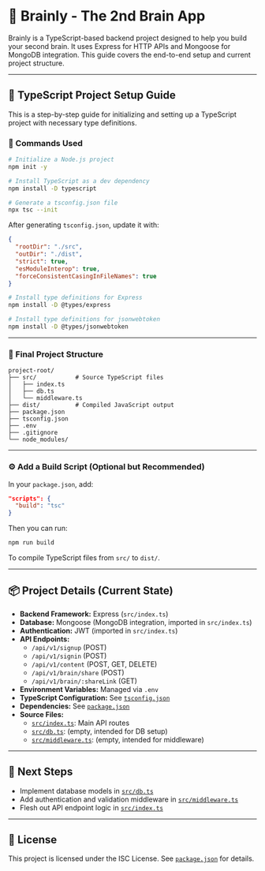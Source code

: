 # 🧠 Brainly - The 2nd Brain App

Brainly is a TypeScript-based backend project designed to help you build your second brain. It uses Express for HTTP APIs and Mongoose for MongoDB integration. This guide covers the end-to-end setup and current project structure.

---

## 🚀 TypeScript Project Setup Guide

This is a step-by-step guide for initializing and setting up a TypeScript project with necessary type definitions.

### 🔧 Commands Used

```bash
# Initialize a Node.js project
npm init -y

# Install TypeScript as a dev dependency
npm install -D typescript

# Generate a tsconfig.json file
npx tsc --init
```

After generating `tsconfig.json`, update it with:

```json
{
  "rootDir": "./src",
  "outDir": "./dist",
  "strict": true,
  "esModuleInterop": true,
  "forceConsistentCasingInFileNames": true
}
```

```bash
# Install type definitions for Express
npm install -D @types/express

# Install type definitions for jsonwebtoken
npm install -D @types/jsonwebtoken
```

---

### 📁 Final Project Structure

```
project-root/
├── src/           # Source TypeScript files
│   ├── index.ts
│   ├── db.ts
│   └── middleware.ts
├── dist/          # Compiled JavaScript output
├── package.json
├── tsconfig.json
├── .env
├── .gitignore
└── node_modules/
```

---

### ⚙️ Add a Build Script (Optional but Recommended)

In your `package.json`, add:

```json
"scripts": {
  "build": "tsc"
}
```

Then you can run:

```bash
npm run build
```

To compile TypeScript files from `src/` to `dist/`.

---

## 📦 Project Details (Current State)

- **Backend Framework:** Express (`src/index.ts`)
- **Database:** Mongoose (MongoDB integration, imported in `src/index.ts`)
- **Authentication:** JWT (imported in `src/index.ts`)
- **API Endpoints:**  
  - `/api/v1/signup` (POST)  
  - `/api/v1/signin` (POST)  
  - `/api/v1/content` (POST, GET, DELETE)  
  - `/api/v1/brain/share` (POST)  
  - `/api/v1/brain/:shareLink` (GET)
- **Environment Variables:** Managed via `.env`
- **TypeScript Configuration:** See [`tsconfig.json`](tsconfig.json)
- **Dependencies:** See [`package.json`](package.json)
- **Source Files:**  
  - [`src/index.ts`](src/index.ts): Main API routes  
  - [`src/db.ts`](src/db.ts): (empty, intended for DB setup)  
  - [`src/middleware.ts`](src/middleware.ts): (empty, intended for middleware)

---

## 📝 Next Steps

- Implement database models in [`src/db.ts`](src/db.ts)
- Add authentication and validation middleware in [`src/middleware.ts`](src/middleware.ts)
- Flesh out API endpoint logic in [`src/index.ts`](src/index.ts)

---

## 📄 License

This project is licensed under the ISC License. See [`package.json`](package.json) for details.
